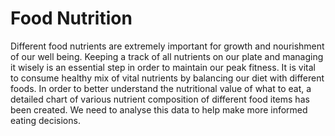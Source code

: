 
# Food Nutrition

Different food nutrients are extremely important for growth and nourishment of our well being. Keeping a track of all nutrients on our plate and managing it wisely is an essential step in order to maintain our peak fitness. It is vital to consume healthy mix of vital nutrients by balancing our diet with different foods. In order to better understand the nutritional value of what to eat, a detailed chart of various nutrient composition of different food items has been created. We need to analyse this data to help make more informed eating decisions.
